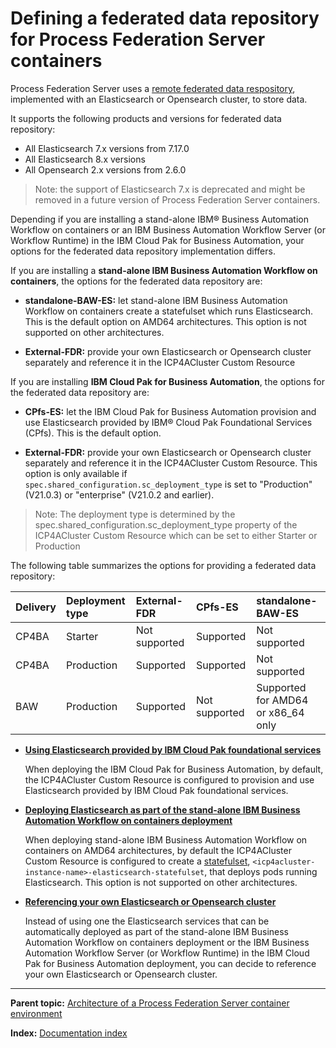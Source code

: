 # Defining a federated data repository for Process Federation Server containers

Process Federation Server uses a [remote federated data respository](https://www.ibm.com/docs/en/baw/23.x?topic=service-declaring-federated-data-repository-in-serverxml), implemented with an Elasticsearch or Opensearch cluster, to store data.

It supports the following products and versions for federated data repository:
* All Elasticsearch 7.x versions from 7.17.0
* All Elasticsearch 8.x versions
* All Opensearch 2.x versions from 2.6.0

> Note: the support of Elasticsearch 7.x is deprecated and might be removed in a future version of Process Federation Server containers.

Depending if you are installing a stand-alone IBM® Business Automation Workflow on containers or an IBM Business Automation Workflow Server (or Workflow Runtime) in the IBM Cloud Pak for Business Automation, your options for the federated data repository implementation differs.

If you are installing a __stand-alone IBM Business Automation Workflow on containers__, the options for the federated data repository are:

* __standalone-BAW-ES:__ let stand-alone IBM Business Automation Workflow on containers create a statefulset which runs Elasticsearch. This is the default option on AMD64 architectures. This option is not supported on other architectures.

* __External-FDR:__ provide your own Elasticsearch or Opensearch cluster separately and reference it in the ICP4ACluster Custom Resource

If you are installing __IBM Cloud Pak for Business Automation__, the options for the federated data repository are:

* __CPfs-ES:__ let the IBM Cloud Pak for Business Automation provision and use Elasticsearch provided by IBM® Cloud Pak Foundational Services (CPfs). This is the default option.

* __External-FDR:__ provide your own Elasticsearch or Opensearch cluster separately and reference it in the ICP4ACluster Custom Resource. This option is only available if `spec.shared_configuration.sc_deployment_type` is set to "Production" (V21.0.3)  or "enterprise"  (V21.0.2 and earlier).

> Note: The deployment type is determined by the spec.shared_configuration.sc_deployment_type property of the ICP4ACluster Custom Resource which can be set to either Starter or Production

The following table summarizes the options for providing a federated data repository:

| Delivery | Deployment type | External-FDR | CPfs-ES | standalone-BAW-ES |
| :---     | :---            | :---        | :---   | :---              |
| CP4BA    | Starter       | Not supported | Supported | Not supported |
| CP4BA    | Production    | Supported | Supported | Not supported |
| BAW      | Production    | Supported | Not supported | Supported for AMD64 or x86_64 only |

* **[Using Elasticsearch provided by IBM Cloud Pak foundational services](./Using-CPfs-Elasticsearch.md)**

  When deploying the IBM Cloud Pak for Business Automation, by default, the ICP4ACluster Custom Resource is configured to provision and use Elasticsearch provided by IBM Cloud Pak foundational services.
  
* **[Deploying Elasticsearch as part of the stand-alone IBM Business Automation Workflow on containers deployment](./Using-standalone-BAW-Elasticsearch.md)**

  When deploying stand-alone IBM Business Automation Workflow on containers on AMD64 architectures, by default the ICP4ACluster Custom Resource is configured to create a [statefulset](https://kubernetes.io/docs/concepts/workloads/controllers/statefulset/), `<icp4acluster-instance-name>-elasticsearch-statefulset`, that deploys pods running Elasticsearch. This option is not supported on other architectures.

* **[Referencing your own Elasticsearch or Opensearch cluster](./Using-own-Elasticsearch-or-Opensearch.md)**

  Instead of using one the Elasticsearch services that can be automatically deployed as part of the stand-alone IBM Business Automation Workflow on containers deployment or the IBM Business Automation Workflow Server (or Workflow Runtime) in the IBM Cloud Pak for Business Automation deployment, you can decide to reference your own Elasticsearch or Opensearch cluster.

---

**Parent topic:** [Architecture of a Process Federation Server container environment](./Architecture.md)

**Index:** [Documentation index](../README.md#documentation-index)
